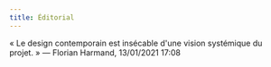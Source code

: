 ```yaml
---
title: Éditorial
---
```


« Le design contemporain est insécable d'une vision systémique du projet. » — Florian Harmand, 13/01/2021 17:08
